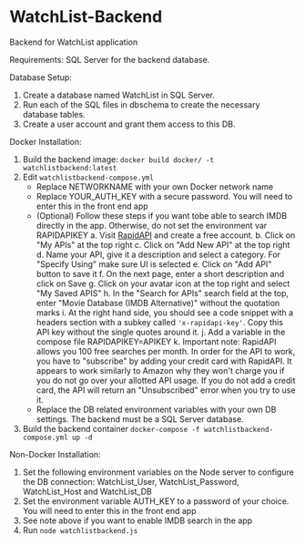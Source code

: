 # WatchList-Backend
Backend for WatchList application

Requirements: SQL Server for the backend database.

Database Setup:

1. Create a database named WatchList in SQL Server.
1. Run each of the SQL files in dbschema to create the necessary database tables.
1. Create a user account and grant them access to this DB.

Docker Installation:

1. Build the backend image: `docker build docker/ -t watchlistbackend:latest`
1. Edit `watchlistbackend-compose.yml`
   - Replace NETWORKNAME with your own Docker network name
   - Replace YOUR_AUTH_KEY with a secure password. You will need to enter this in the front end app
   - (Optional) Follow these steps if you want tobe able to search IMDB directly in the app. Otherwise, do not set the environment var RAPIDAPIKEY
     a. Visit [RapidAPI](rapidapi.com) and create a free account.
     b. Click on "My APIs" at the top right
     c. Click on "Add New API" at the top right
     d. Name your API, give it a description and select a category. For "Specify Using" make sure UI is selected
     e. Click on "Add API" button to save it
     f. On the next page, enter a short description and click on Save
     g. Click on your avatar icon at the top right and select "My Saved APIS"
     h. In the "Search for APIs" search field at the top, enter "Movie Database (IMDB Alternative)" without the quotation marks
     i. At the right hand side, you should see a code snippet with a headers section with a subkey called `'x-rapidapi-key'`. Copy this API key without the single quotes around it.
     j. Add a variable in the compose file RAPIDAPIKEY=APIKEY
     k. Important note: RapidAPI allows you 100 free searches per month. In order for the API to work, you have to "subscribe" by adding your credit card with RapidAPI. It appears to work similarly to Amazon why they won't charge you if you do not go over your allotted API usage. If you do not add a credit card, the API will return an "Unsubscribed" error when you try to use it.
   - Replace the DB related environment variables with your own DB settings. The backend must be a SQL Server database.
1. Build the backend container `docker-compose -f watchlistbackend-compose.yml up -d`

Non-Docker Installation:

1. Set the following environment variables on the Node server to configure the DB connection: WatchList_User, WatchList_Password, WatchList_Host and WatchList_DB
1. Set the environment variable AUTH_KEY to a password of your choice. You will need to enter this in the front end app
1. See note above if you want to enable IMDB search in the app
1. Run `node watchlistbackend.js`
